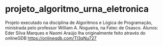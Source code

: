 # projeto_algoritmo_urna_eletronica
Projeto executado na disciplina de Algoritmos e Lógica de Programação, ministrada
pelo professor William A. Nogueira, na Fatec de Osasco.
Alunos: Eder Silva Marques e Naomi Araújo Iha
originalmente feito através do onlineGDB https://onlinegdb.com/TI3qNu727
